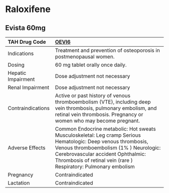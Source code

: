 # Raloxifene

## Evista 60mg

| TAH Drug Code      | [OEVI6](https://www.tahsda.org.tw/drugs/hissearch.php?drug_code=OEVI6)                                                                                                                                                                                          |
|:-------------------|:----------------------------------------------------------------------------------------------------------------------------------------------------------------------------------------------------------------------------------------------------------------|
| Indications        | Treatment and prevention of osteoporosis in postmenopausal women.                                                                                                                                                                                               |
| Dosing             | 60 mg tablet orally once daily.                                                                                                                                                                                                                                 |
| Hepatic Impairment | Dose adjustment not necessary                                                                                                                                                                                                                                   |
| Renal Impairment   | Dose adjustment not necessary                                                                                                                                                                                                                                   |
| Contraindications  | Active or past history of venous thromboembolism (VTE), including deep vein thrombosis, pulmonary embolism, and retinal vein thrombosis. Pregnancy or women who may become pregnant.                                                                            |
| Adverse Effects    | Common Endocrine metabolic: Hot sweats Musculoskeletal: Leg cramp Serious Hematologic: Deep venous thrombosis, Venous thromboembolism (1% ) Neurologic: Cerebrovascular accident Ophthalmic: Thrombosis of retinal vein (rare ) Respiratory: Pulmonary embolism |
| Pregnancy          | Contraindicated                                                                                                                                                                                                                                                 |
| Lactation          | Contraindicated                                                                                                                                                                                                                                                 |

